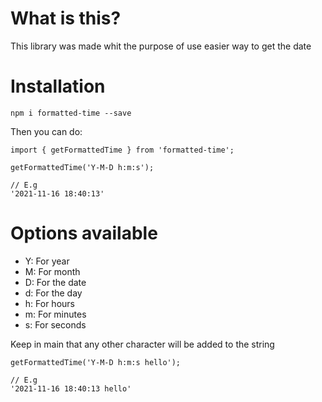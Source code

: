 # What is this?

This library was made whit the purpose of use easier way to get the date

# Installation

`npm i formatted-time --save`

Then you can do: 

```
import { getFormattedTime } from 'formatted-time';

getFormattedTime('Y-M-D h:m:s'); 

// E.g
'2021-11-16 18:40:13'

```

# Options available
* Y: For year
* M: For month
* D: For the date
* d: For the day
* h: For hours
* m: For minutes
* s: For seconds

Keep in main that any other character will be added to the string

```
getFormattedTime('Y-M-D h:m:s hello'); 

// E.g
'2021-11-16 18:40:13 hello'
```